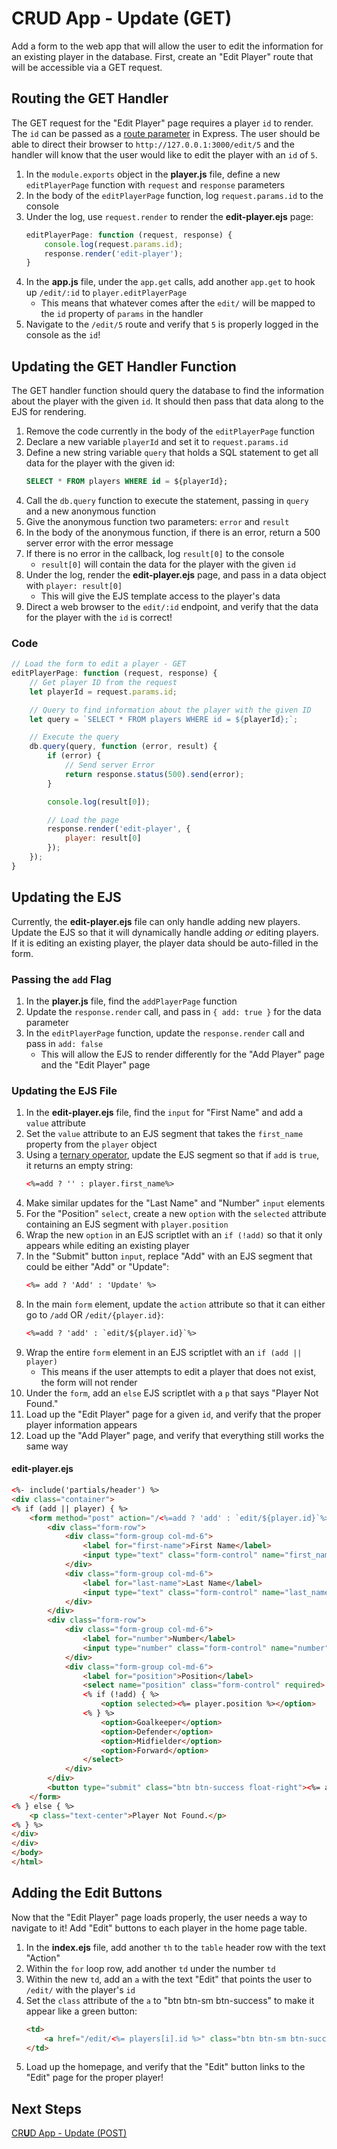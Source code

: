 # CR**U**D App - Update (GET)
Add a form to the web app that will allow the user to edit the information for an existing player in the database. First, create an "Edit Player" route that will be accessible via a GET request.

## Routing the GET Handler
The GET request for the "Edit Player" page requires a player `id` to render. The `id` can be passed as a [route parameter](http://expressjs.com/en/guide/routing.html#route-parameters) in Express. The user should be able to direct their browser to `http://127.0.0.1:3000/edit/5` and the handler will know that the user would like to edit the player with an `id` of `5`.

1. In the `module.exports` object in the **player.js** file, define a new `editPlayerPage` function with `request` and `response` parameters
1. In the body of the `editPlayerPage` function, log `request.params.id` to the console
1. Under the log, use `request.render` to render the **edit-player.ejs** page:
    ```js
    editPlayerPage: function (request, response) {
        console.log(request.params.id);
        response.render('edit-player');
    }
    ```
1. In the **app.js** file, under the `app.get` calls, add another `app.get` to hook up `/edit/:id` to `player.editPlayerPage`
    - This means that whatever comes after the `edit/` will be mapped to the `id` property of `params` in the handler
1. Navigate to the `/edit/5` route and verify that `5` is properly logged in the console as the `id`!

## Updating the GET Handler Function
The GET handler function should query the database to find the information about the player with the given `id`. It should then pass that data along to the EJS for rendering.

1. Remove the code currently in the body of the `editPlayerPage` function
1. Declare a new variable `playerId` and set it to `request.params.id`
1. Define a new string variable `query` that holds a SQL statement to get all data for the player with the given id:
    ```sql
    SELECT * FROM players WHERE id = ${playerId};
    ```
1. Call the `db.query` function to execute the statement, passing in `query` and a new anonymous function
1. Give the anonymous function two parameters: `error` and `result`
1. In the body of the anonymous function, if there is an error, return a 500 server error with the error message
1. If there is no error in the callback, log `result[0]` to the console
    - `result[0]` will contain the data for the player with the given `id`
1. Under the log, render the **edit-player.ejs** page, and pass in a data object with `player: result[0]`
    - This will give the EJS template access to the player's data
1. Direct a web browser to the `edit/:id` endpoint, and verify that the data for the player with the `id` is correct!

### Code
```js
// Load the form to edit a player - GET
editPlayerPage: function (request, response) {
    // Get player ID from the request
    let playerId = request.params.id;

    // Query to find information about the player with the given ID
    let query = `SELECT * FROM players WHERE id = ${playerId};`;

    // Execute the query
    db.query(query, function (error, result) {
        if (error) {
            // Send server Error
            return response.status(500).send(error);
        }

        console.log(result[0]);

        // Load the page
        response.render('edit-player', {
            player: result[0]
        });
    });
}
```

## Updating the EJS
Currently, the **edit-player.ejs** file can only handle adding new players. Update the EJS so that it will dynamically handle adding _or_ editing players. If it is editing an existing player, the player data should be auto-filled in the form.

### Passing the `add` Flag
1. In the **player.js** file, find the `addPlayerPage` function
1. Update the `response.render` call, and pass in `{ add: true }` for the data parameter
1. In the `editPlayerPage` function, update the `response.render` call and pass in `add: false`
    - This will allow the EJS to render differently for the "Add Player" page and the "Edit Player" page

### Updating the EJS File
1. In the **edit-player.ejs** file, find the `input` for "First Name" and add a `value` attribute
1. Set the `value` attribute to an EJS segment that takes the `first_name` property from the `player` object
1. Using a [ternary operator](https://developer.mozilla.org/en-US/docs/Web/JavaScript/Reference/Operators/Conditional_Operator), update the EJS segment so that if `add` is `true`, it returns an empty string:
    ```html
    <%=add ? '' : player.first_name%>
    ```
1. Make similar updates for the "Last Name" and "Number" `input` elements
1. For the "Position" `select`, create a new `option` with the `selected` attribute containing an EJS segment with `player.position`
1. Wrap the new `option` in an EJS scriptlet with an `if (!add)` so that it only appears while editing an existing player
1. In the "Submit" button `input`, replace "Add" with an EJS segment that could be either "Add" or "Update":
    ```html
    <%= add ? 'Add' : 'Update' %>
    ```
1. In the main `form` element, update the `action` attribute so that it can either go to `/add` OR `/edit/{player.id}`:
    ```html
    <%=add ? 'add' : `edit/${player.id}`%>
    ```
1. Wrap the entire `form` element in an EJS scriptlet with an `if (add || player)`
    - This means if the user attempts to edit a player that does not exist, the form will not render
1. Under the `form`, add an `else` EJS scriptlet with a `p` that says "Player Not Found."
1. Load up the "Edit Player" page for a given `id`, and verify that the proper player information appears
1. Load up the "Add Player" page, and verify that everything still works the same way

#### **edit-player.ejs**
```html
<%- include('partials/header') %>
<div class="container">
<% if (add || player) { %>
    <form method="post" action="/<%=add ? 'add' : `edit/${player.id}`%>">
        <div class="form-row">
            <div class="form-group col-md-6">
                <label for="first-name">First Name</label>
                <input type="text" class="form-control" name="first_name" value="<%=add ? '' : player.first_name%>" required>
            </div>
            <div class="form-group col-md-6">
                <label for="last-name">Last Name</label>
                <input type="text" class="form-control" name="last_name" value="<%=add ? '' : player.last_name%>" required>
            </div>
        </div>
        <div class="form-row">
            <div class="form-group col-md-6">
                <label for="number">Number</label>
                <input type="number" class="form-control" name="number" value="<%=add ? '' : player.number%>" required>
            </div>
            <div class="form-group col-md-6">
                <label for="position">Position</label>
                <select name="position" class="form-control" required>
                <% if (!add) { %>
                    <option selected><%= player.position %></option>
                <% } %>
                    <option>Goalkeeper</option>
                    <option>Defender</option>
                    <option>Midfielder</option>
                    <option>Forward</option>
                </select>
            </div>
        </div>
        <button type="submit" class="btn btn-success float-right"><%= add ? 'Add' : 'Update' %> Player</button>
    </form>
<% } else { %>
    <p class="text-center">Player Not Found.</p>
<% } %>
</div>
</div>
</body>
</html>
```

## Adding the Edit Buttons
Now that the "Edit Player" page loads properly, the user needs a way to navigate to it! Add "Edit" buttons to each player in the home page table.

1. In the **index.ejs** file, add another `th` to the `table` header row with the text "Action"
1. Within the `for` loop row, add another `td` under the number `td`
1. Within the new `td`, add an `a` with the text "Edit" that points the user to `/edit/` with the player's `id`
1. Set the `class` attribute of the `a` to "btn btn-sm btn-success" to make it appear like a green button:
    ```html
    <td>
        <a href="/edit/<%= players[i].id %>" class="btn btn-sm btn-success">Edit</a>
    </td>
    ```
1. Load up the homepage, and verify that the "Edit" button links to the "Edit" page for the proper player!

## Next Steps
[CR**U**D App - Update (POST)](CrudAppUpdatePost.md)

